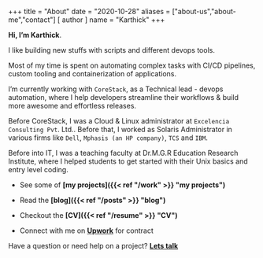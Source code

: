 +++
title = "About"
date = "2020-10-28"
aliases = ["about-us","about-me","contact"]
[ author ]
  name = "Karthick"
+++

**Hi, I’m Karthick**.

I like building new stuffs with scripts and different devops tools.

Most of my time is spent on automating complex tasks with CI/CD pipelines, custom tooling and containerization of applications.

I’m currently working with `CoreStack`, as a Technical lead - devops automation, where I help developers streamline their workflows & build more awesome and effortless releases.

Before CoreStack, I was a Cloud & Linux administrator at `Excelencia Consulting Pvt`. Ltd.. Before that, I worked as Solaris Administrator in various firms like `Dell`, `Mphasis (an HP company)`, `TCS` and `IBM`.

Before into IT, I was a teaching faculty at Dr.M.G.R Education Research Institute, where I helped students to get started with their Unix basics and entry level coding.

- See some of **[my projects]({{< ref "/work" >}} "my projects")**

- Read the **[blog]({{< ref "/posts" >}} "blog")**

- Checkout the **[CV]({{< ref "/resume" >}} "CV")**

- Connect with me on **[Upwork](https://www.upwork.com/freelancers/~01797a2c9c32d93331)** for contract

Have a question or need help on a project? **[Lets talk](mailto:kkzone@gmail.com)**
